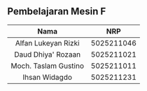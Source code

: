 ## Pembelajaran Mesin F

| Nama | NRP |
| :---: | :---: | 
| Alfan Lukeyan Rizki   | 5025211046 |
| Daud Dhiya' Rozaan   | 5025211021 |
| Moch. Taslam Gustino   | 5025211011 |
| Ihsan Widagdo | 5025211231 |